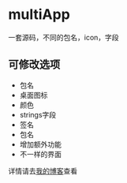# multiApp
一套源码，不同的包名，icon，字段

## 可修改选项
- 包名
- 桌面图标
- 颜色
- strings字段
- 签名
- 包名
- 增加额外功能
- 不一样的界面

详情请去[我的博客](http://www.jianshu.com/p/4a5625a00f8d)查看
